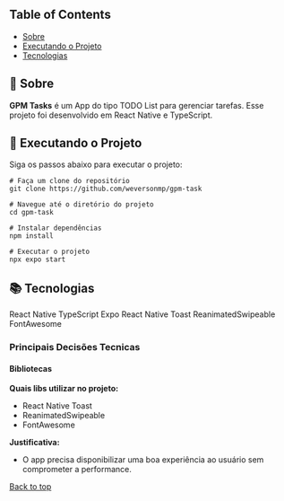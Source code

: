 
## Table of Contents
- [Sobre](#-about)
- [Executando o Projeto](#-executando-o-projeto)
- [Tecnologias](#-tecnologias)

## 🚀 Sobre

**GPM Tasks** é um App do tipo TODO List para gerenciar tarefas. Esse projeto foi desenvolvido em React Native e TypeScript.

## 📝 Executando o Projeto

Siga os passos abaixo para executar o projeto:

```shell
# Faça um clone do repositório
git clone https://github.com/weversonmp/gpm-task

# Navegue até o diretório do projeto
cd gpm-task

# Instalar dependências
npm install

# Executar o projeto
npx expo start

```
## 📚 Tecnologias
React Native
TypeScript
Expo
React Native Toast
ReanimatedSwipeable
FontAwesome

### Principais Decisões Tecnicas
#### Bibliotecas
**Quais libs utilizar no projeto:**
- React Native Toast
- ReanimatedSwipeable
- FontAwesome

**Justificativa:**

- O app precisa disponibilizar uma boa experiência ao usuário sem comprometer a performance.

[Back to top](#top)